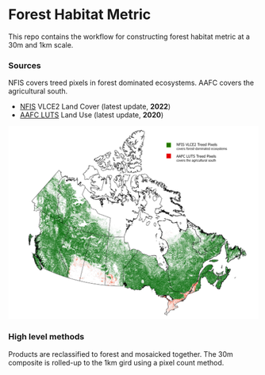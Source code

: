 # Forest Habitat Metric
This repo contains the workflow for constructing forest habitat metric at a 30m and 1km scale.

### Sources
NFIS covers treed pixels in forest dominated ecosystems. AAFC covers the agricultural south.
- [NFIS](https://opendata.nfis.org/mapserver/nfis-change_eng.html) VLCE2 Land Cover (latest update, **2022**)
- [AAFC LUTS](https://open.canada.ca/data/en/dataset/7a098ea9-cc31-4d79-b326-89f6cd1fbb7d) Land Use (latest update, **2020**)

![extent](https://github.com/NCC-CNC/forest-rollup/blob/main/product_extent_figure.jpg) 

### High level methods
Products are reclassified to forest and mosaicked together. The 30m composite is rolled-up to the 1km gird using a pixel count method.
